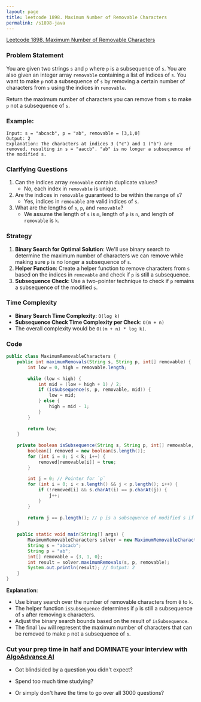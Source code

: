 ```yaml
---
layout: page
title: leetcode 1898. Maximum Number of Removable Characters
permalink: /s1898-java
---
```

[Leetcode 1898. Maximum Number of Removable Characters](https://algoadvance.github.io/algoadvance/l1898)
### Problem Statement
You are given two strings `s` and `p` where `p` is a subsequence of `s`. You are also given an integer array `removable` containing a list of indices of `s`. You want to make `p` not a subsequence of `s` by removing a certain number of characters from `s` using the indices in `removable`.

Return the maximum number of characters you can remove from `s` to make `p` not a subsequence of `s`.

### Example:
```
Input: s = "abcacb", p = "ab", removable = [3,1,0]
Output: 2
Explanation: The characters at indices 3 ("c") and 1 ("b") are removed, resulting in s = "aaccb". "ab" is no longer a subsequence of the modified s.
```

### Clarifying Questions
1. Can the indices array `removable` contain duplicate values?
    - No, each index in `removable` is unique.
2. Are the indices in `removable` guaranteed to be within the range of `s`?
    - Yes, indices in `removable` are valid indices of `s`.
3. What are the lengths of `s`, `p`, and `removable`?
    - We assume the length of `s` is `m`, length of `p` is `n`, and length of `removable` is `k`.

### Strategy

1. **Binary Search for Optimal Solution**: We'll use binary search to determine the maximum number of characters we can remove while making sure `p` is no longer a subsequence of `s`.
2. **Helper Function**: Create a helper function to remove characters from `s` based on the indices in `removable` and check if `p` is still a subsequence.
3. **Subsequence Check**: Use a two-pointer technique to check if `p` remains a subsequence of the modified `s`.

### Time Complexity
- **Binary Search Time Complexity**: `O(log k)`
- **Subsequence Check Time Complexity per Check**: `O(m + n)`
- The overall complexity would be `O((m + n) * log k)`.

### Code
```java
public class MaximumRemovableCharacters {
    public int maximumRemovals(String s, String p, int[] removable) {
        int low = 0, high = removable.length;
        
        while (low < high) {
            int mid = (low + high + 1) / 2;
            if (isSubsequence(s, p, removable, mid)) {
                low = mid;
            } else {
                high = mid - 1;
            }
        }
        
        return low;
    }
    
    private boolean isSubsequence(String s, String p, int[] removable, int k) {
        boolean[] removed = new boolean[s.length()];
        for (int i = 0; i < k; i++) {
            removed[removable[i]] = true;
        }
        
        int j = 0; // Pointer for `p`
        for (int i = 0; i < s.length() && j < p.length(); i++) {
            if (!removed[i] && s.charAt(i) == p.charAt(j)) {
                j++;
            }
        }
        
        return j == p.length(); // p is a subsequence of modified s if we were able to iterate through `p`
    }
    
    public static void main(String[] args) {
        MaximumRemovableCharacters solver = new MaximumRemovableCharacters();
        String s = "abcacb";
        String p = "ab";
        int[] removable = {3, 1, 0};
        int result = solver.maximumRemovals(s, p, removable);
        System.out.println(result); // Output: 2
    }
}
```

**Explanation**:
- Use binary search over the number of removable characters from `0` to `k`.
- The helper function `isSubsequence` determines if `p` is still a subsequence of `s` after removing `k` characters.
- Adjust the binary search bounds based on the result of `isSubsequence`.
- The final `low` will represent the maximum number of characters that can be removed to make `p` not a subsequence of `s`.


### Cut your prep time in half and DOMINATE your interview with [AlgoAdvance AI](https://algoAdvance.com)

- Got blindsided by a question you didn't expect?

- Spend too much time studying?

- Or simply don't have the time to go over all 3000 questions?

